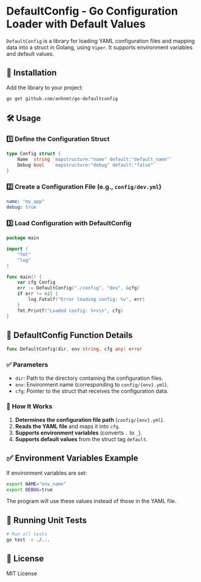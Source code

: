 # DefaultConfig - Go Configuration Loader with Default Values

`DefaultConfig` is a library for loading YAML configuration files and mapping data into a struct in Golang, using `Viper`. It supports environment variables and default values.

## 🚀 Installation

Add the library to your project:
```sh
go get github.com/anhnmt/go-defaultconfig
```

## 🛠️ Usage

### 1️⃣ **Define the Configuration Struct**
```go
type Config struct {
    Name  string `mapstructure:"name" default:"default_name"`
    Debug bool   `mapstructure:"debug" default:"false"`
}
```

### 2️⃣ **Create a Configuration File** (e.g., `config/dev.yml`)
```yaml
name: "my_app"
debug: true
```

### 3️⃣ **Load Configuration with DefaultConfig**
```go
package main

import (
    "fmt"
    "log"
)

func main() {
    var cfg Config
    err := DefaultConfig("./config", "dev", &cfg)
    if err != nil {
        log.Fatalf("Error loading config: %v", err)
    }
    fmt.Printf("Loaded config: %+v\n", cfg)
}
```

## 🔧 DefaultConfig Function Details
```go
func DefaultConfig(dir, env string, cfg any) error
```
### ✅ **Parameters**
- `dir`: Path to the directory containing the configuration files.
- `env`: Environment name (corresponding to `config/{env}.yml`).
- `cfg`: Pointer to the struct that receives the configuration data.

### 🔄 **How It Works**
1. **Determines the configuration file path** (`config/{env}.yml`).
2. **Reads the YAML file** and maps it into `cfg`.
3. **Supports environment variables** (converts `.` to `_`).
4. **Supports default values** from the struct tag `default`.

## ✅ Environment Variables Example
If environment variables are set:
```sh
export NAME="env_name"
export DEBUG=true
```
The program will use these values instead of those in the YAML file.

## 🧪 Running Unit Tests
```sh
# Run all tests
go test -v ./...
```

## 📜 License
MIT License
